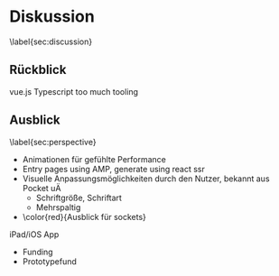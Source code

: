 # Diskussion
\label{sec:discussion}

## Rückblick

vue.js
Typescript
too much tooling

## Ausblick
\label{sec:perspective}

* Animationen für gefühlte Performance
* Entry pages using AMP, generate using react ssr
* Visuelle Anpassungsmöglichkeiten durch den Nutzer, bekannt aus Pocket uÄ
  * Schriftgröße, Schriftart
  * Mehrspaltig
* \color{red}{Ausblick für sockets}

iPad/iOS App

  * Funding
  * Prototypefund
